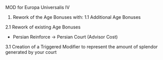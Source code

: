 MOD for Europa Universalis IV

1. Rework of the Age Bonuses with:
1.1 Additional Age Bonuses

2.1 Rework of existing Age Bonuses
- Persian Reinforce -> Persian Court (Advisor Cost)

3.1 Creation of a Triggered Modifier to represent the amount of splendor generated by your court
